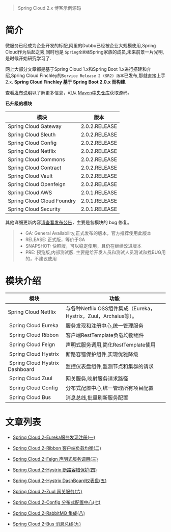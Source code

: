 > Spring Cloud 2.x 博客示例源码

# 简介

微服务已经成为企业开发的标配,阿里的Dubbo已经被企业大规模使用,Spring Cloud作为后起之秀,同时也是 `Spring全家桶`Spring家族的成员,未来前景一片光明,是时候开始研究学习了.

网上大部分文章都是基于Spring Cloud 1.x和Spring Boot 1.x进行搭建和介绍,Spring Cloud Finchley的`Service Release 2 (SR2) 版本`已发布,那就直接上手2.x. **Spring Cloud Finchley 基于 Spring Boot 2.0.x 而构建**.

查看[发布说明](https://github.com/spring-projects/spring-cloud/wiki/Spring-Cloud-Finchley-Release-Notes)以了解更多信息，可从 [Maven中央仓库](https://repo1.maven.org/maven2/org/springframework/cloud/spring-cloud-dependencies/Finchley.SR2/spring-cloud-dependencies-Finchley.SR2.pom)获取源码。

**已升级的模块**

| 模块 | 版本 |
| --- | --- |
| Spring Cloud Gateway | 2.0.2.RELEASE |
| Spring Cloud Sleuth | 2.0.2.RELEASE |
| Spring Cloud Config | 2.0.2.RELEASE |
| Spring Cloud Netflix | 2.0.2.RELEASE |
| Spring Cloud Commons | 2.0.2.RELEASE |
| Spring Cloud Contract | 2.0.2.RELEASE |
| Spring Cloud Vault | 2.0.2.RELEASE |
| Spring Cloud Openfeign | 2.0.2.RELEASE |
| Spring Cloud AWS | 2.0.1.RELEASE |
| Spring Cloud Cloud Foundry | 2.0.1.RELEASE |
| Spring Cloud Security | 2.0.1.RELEASE |

其他详细更新内容[请查看发布公告](https://spring.io/blog/2018/10/24/spring-cloud-finchley-sr2-is-available)，主要是各模块的 bug 修复。

> - GA: General Availability,正式发布的版本，官方推荐使用此版本
> - RELEASE: 正式版，等价于GA
> - SNAPSHOT: 快照版，可以稳定使用，且仍在继续改进版本
> - PRE: 预览版,内部测试版. 主要是给开发人员和测试人员测试和找BUG用的，不建议使用

# 模块介绍

| 模块 | 功能 |
| --- | --- |
| Spring Cloud Netflix| 与各种Netflix OSS组件集成（Eureka，Hystrix，Zuul，Archaius等）。 |
|  Spring Cloud Eureka | 服务发现和注册中心,统一管理服务 |
|  Spring Cloud Ribbon | 客户端RestTemplate负载均衡组件 |
|  Spring Cloud Feign | 声明式服务调用,简化RestTemplate使用 |
|  Spring Cloud Hystrix | 断路容错保护组件,实现优雅降级 |
|  Spring Cloud Hystrix Dashboard | 监控仪表盘组件,监测节点和集群的请求 |
|  Spring Cloud Zuul | 网关服务,映射服务请求路径 |
|  Spring Cloud Config | 分布式配置中心,统一管理所有项目配置 |
|  Spring Cloud Bus | 消息总线,批量刷新服务配置 |

# 文章列表
- [Spring Cloud 2-Eureka服务发现注册(一)](https://www.cnblogs.com/linyufeng/p/10187566.html)

- [Spring Cloud 2-Ribbon 客户端负载均衡(二)](https://www.cnblogs.com/linyufeng/p/10187848.html)
- [Spring Cloud 2-Feign 声明式服务调用(三)](https://www.cnblogs.com/linyufeng/p/10187927.html)
- [Spring Cloud 2-Hystrix 断路容错保护(四)](https://www.cnblogs.com/linyufeng/p/10198051.html)
- [Spring Cloud 2-Hystrix DashBoard仪表盘(五)](https://www.cnblogs.com/linyufeng/p/10204572.html)
- [Spring Cloud 2-Zuul 网关服务(六)](https://www.cnblogs.com/linyufeng/p/10204739.html)
- [Spring Cloud 2-Config 分布式配置中心(七)](https://www.cnblogs.com/linyufeng/p/10204960.html)
- [Spring Cloud 2-RabbitMQ 集成(八)](https://www.cnblogs.com/linyufeng/p/10205121.html)
- [Spring Cloud 2-Bus 消息总线(九)](https://www.cnblogs.com/linyufeng/p/10205328.html)